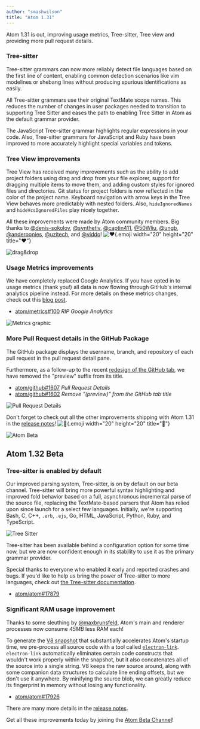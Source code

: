 ```yaml
---
author: "smashwilson"
title: "Atom 1.31"
---
```


Atom 1.31 is out, improving usage metrics, Tree-sitter, Tree view and providing more pull request details.

<!--more-->

### Tree-sitter

Tree-sitter grammars can now more reliably detect file languages based on the first line of content, enabling common detection scenarios like vim modelines or shebang lines without producing spurious identifications as easily.

All Tree-sitter grammars use their original TextMate scope names. This reduces the number of changes in user packages needed to transition to supporting Tree Sitter and eases the path to enabling Tree Sitter in Atom as the default grammar provider.

The JavaScript Tree-sitter grammar highlights regular expressions in your code. Also, Tree-sitter grammars for JavaScript and Ruby have been improved to more accurately highlight special variables and tokens.

### Tree View improvements

Tree View has received many improvements such as the ability to add project folders using drag and drop from your file explorer, support for dragging multiple items to move them, and adding custom styles for ignored files and directories. Git status for project folders is now reflected in the color of the project name. Keyboard navigation with arrow keys in the Tree View behaves more predictably with nested folders. Also, `hideIgnoredNames` and `hideVcsIgnoredFiles` play nicely together.

All these improvements were made by Atom community members. Big thanks to [@denis-sokolov](https://github.com/denis-sokolov), [@synthetiv](https://github.com/synthetiv), [@captin411](https://github.com/captin411), [@50Wliu](https://github.com/50Wliu), [@ungb](https://github.com/ungb), [@anderoonies](https://github.com/anderoonies), [@uzitech](https://github.com/uzitech), and [@viddo](https://github.com/viddo)! ![:heart:](https://github.githubassets.com/images/icons/emoji/unicode/2764.png){.emoji width="20" height="20" title=":heart:"}

![drag&drop](/assets/images/user-images.githubusercontent.com/378023/44695040-f4eb7000-aaab-11e8-9d32-928e993022d6.png)

### Usage Metrics improvements

We have completely replaced Google Analytics. If you have opted in to usage metrics (thank you!) all data is now flowing through GitHub's internal analytics pipeline instead. For more details on these metrics changes, check out this [blog post](/blog/2018/06/20/atom-metrics).

- [atom/metrics#100](https://github.com/atom/metrics/pull/100) _RIP Google Analytics_

![Metrics graphic](/assets/images/user-images.githubusercontent.com/378023/44658980-ae5f2c80-aa3d-11e8-81b7-4f76ce3f137e.png)

### More Pull Request details in the GitHub Package

The GitHub package displays the username, branch, and repository of each pull request in the pull request detail pane.

Furthermore, as a follow-up to the recent [redesign of the GitHub tab](/blog/2018/08/28/atom-1-30#view-and-check-out-pull-requests), we have removed the "preview" suffix from its title.

- [atom/github#1607](https://github.com/atom/github/pull/1607) _Pull Request Details_
- [atom/github#1602](https://github.com/atom/github/pull/1602) _Remove "(preview)" from the GitHub tab title_

![Pull Request Details](/assets/images/user-images.githubusercontent.com/378023/44695114-688d7d00-aaac-11e8-92a6-9eef7349968b.png)

<!-- end of stable changes -->

Don't forget to check out all the other improvements shipping with Atom 1.31 in the [release notes](https://github.com/atom/atom/releases/tag/v1.31.0)! ![:memo:](https://github.githubassets.com/images/icons/emoji/unicode/1f4dd.png){.emoji width="20" height="20" title=":memo:"}

![Atom Beta](/assets/images/blog.atom.io/img/release-beta.png)

## Atom 1.32 Beta

### Tree-sitter is enabled by default

Our improved parsing system, Tree-sitter, is on by default on our beta channel. Tree-sitter will bring more powerful syntax highlighting and improved fold behavior based on a full, asynchronous incremental parse of the source file, replacing the TextMate-based parsers that Atom has relied upon since launch for a select few languages. Initially, we're supporting Bash, C, C++, `.erb`, `.ejs`, Go, HTML, JavaScript, Python, Ruby, and TypeScript.

![Tree Sitter](/assets/images/user-images.githubusercontent.com/378023/46065834-2429f580-c1ae-11e8-9a89-1a55f9baddb3.png)

Tree-sitter has been available behind a configuration option for some time now, but we are now confident enough in its stability to use it as the primary grammar provider.

Special thanks to everyone who enabled it early and reported crashes and bugs. If you'd like to help us bring the power of Tree-sitter to more languages, check out [the Tree-sitter documentation](http://tree-sitter.github.io/tree-sitter/).

- [atom/atom#17879](https://github.com/atom/atom/pull/17879)

### Significant RAM usage improvement

Thanks to some sleuthing by [@maxbrunsfeld](https://github.com/maxbrunsfeld), Atom's main and renderer processes now consume _45MB_ less RAM each!

To generate the [V8 snapshot](https://v8.dev/blog/custom-startup-snapshots) that substantially accelerates Atom's startup time, we pre-process all source code with a tool called [`electron-link`](https://github.com/atom/electron-link). `electron-link` automatically eliminates certain code constructs that wouldn't work properly within the snapshot, but it also concatenates all of the source into a single string. V8 keeps the raw source around, along with some companion data structures to calculate line ending offsets, but we don't use it anywhere. By minifying the source blob, we can greatly reduce its fingerprint in memory without losing any functionality.

- [atom/atom#17926](https://github.com/atom/atom/pull/17926)

<!-- end of beta changes -->

There are many more details in the [release notes](https://github.com/atom/atom/releases/tag/v1.32.0-beta0).

Get all these improvements today by joining the [Atom Beta Channel](https://atom.io/beta)!
